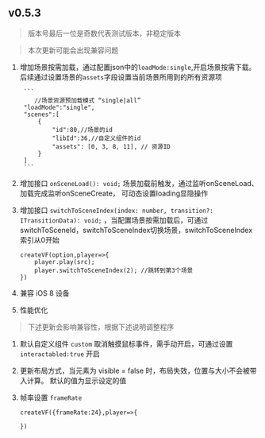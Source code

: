 ## v0.5.3

> 版本号最后一位是奇数代表测试版本，非稳定版本

> 本次更新可能会出现兼容问题

1. 增加场景按需加载，通过配置json中的`loadMode:single`,开启场景按需下载。 后续通过设置场景的`assets`字段设置当前场景所用到的所有资源项

        ```
           //场景资源预加载模式 “single|all”
        "loadMode":"single",
        "scenes":[
            {
                "id":80,//场景的id
                "libId":36,//自定义组件的id
                "assets": [0, 3, 8, 11], // 资源ID
            }
        ]
        ```

1. 增加接口 `onSceneLoad(): void;` 场景加载前触发，通过监听onSceneLoad、加载完成监听onSceneCreate， 可动态设置loading显隐操作

1. 增加接口 `switchToSceneIndex(index: number, transition?: ITransitionData): void;` ，当配置场景按需加载后，可通过switchToSceneId，switchToSceneIndex切换场景，switchToSceneIndex索引从0开始

    ```
    createVF(option,player=>{
        player.play(src);
        player.switchToSceneIndex(2); //跳转到第3个场景
    })

    ```

1. 兼容 iOS 8 设备

1. 性能优化

> 下述更新会影响兼容性，根据下述说明调整程序

1. 默认自定义组件 `custom` 取消触摸鼠标事件，需手动开启，可通过设置 `interactabled:true` 开启

1. 更新布局方式，当元素为 visible = false 时，布局失效，位置与大小不会被带入计算。 默认的值为显示设定的值


1. 帧率设置 `frameRate`

    ```
    createVF({frameRate:24},player=>{

    })

    ```
